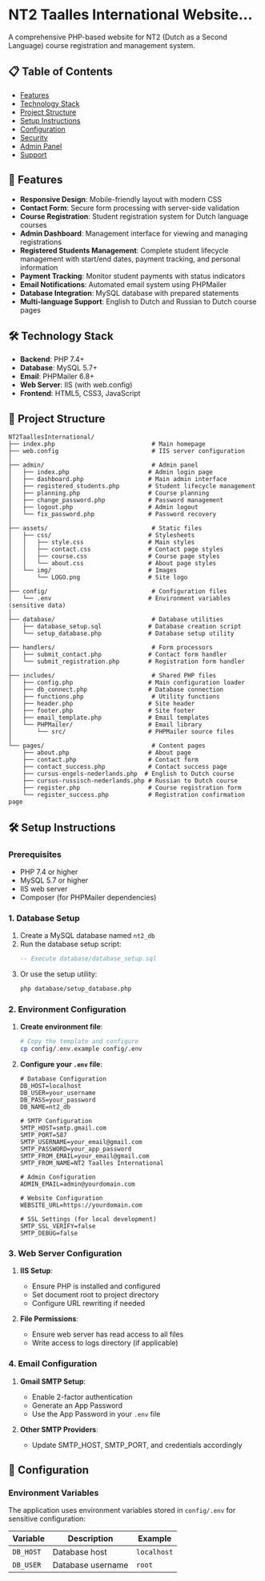 # NT2 Taalles International Website...

A comprehensive PHP-based website for NT2 (Dutch as a Second Language) course registration and management system.

## 📋 Table of Contents

- [Features](#-features)
- [Technology Stack](#-technology-stack)
- [Project Structure](#-project-structure)
- [Setup Instructions](#️-setup-instructions)
- [Configuration](#-configuration)
- [Security](#-security)
- [Admin Panel](#-admin-panel)
- [Support](#-support)

## 🚀 Features

- **Responsive Design**: Mobile-friendly layout with modern CSS
- **Contact Form**: Secure form processing with server-side validation
- **Course Registration**: Student registration system for Dutch language courses
- **Admin Dashboard**: Management interface for viewing and managing registrations
- **Registered Students Management**: Complete student lifecycle management with start/end dates, payment tracking, and personal information
- **Payment Tracking**: Monitor student payments with status indicators
- **Email Notifications**: Automated email system using PHPMailer
- **Database Integration**: MySQL database with prepared statements
- **Multi-language Support**: English to Dutch and Russian to Dutch course pages

## 🛠 Technology Stack

- **Backend**: PHP 7.4+
- **Database**: MySQL 5.7+
- **Email**: PHPMailer 6.8+
- **Web Server**: IIS (with web.config)
- **Frontend**: HTML5, CSS3, JavaScript

## 📁 Project Structure

```
NT2TaallesInternational/
├── index.php                           # Main homepage
├── web.config                          # IIS server configuration
│
├── admin/                              # Admin panel
│   ├── index.php                      # Admin login page
│   ├── dashboard.php                  # Main admin interface
│   ├── registered_students.php        # Student lifecycle management
│   ├── planning.php                   # Course planning
│   ├── change_password.php            # Password management
│   ├── logout.php                     # Admin logout
│   └── fix_password.php               # Password recovery
│
├── assets/                             # Static files
│   ├── css/                           # Stylesheets
│   │   ├── style.css                  # Main styles
│   │   ├── contact.css                # Contact page styles
│   │   ├── course.css                 # Course page styles
│   │   └── about.css                  # About page styles
│   └── img/                           # Images
│       └── LOGO.png                   # Site logo
│
├── config/                             # Configuration files
│   └── .env                           # Environment variables (sensitive data)
│
├── database/                           # Database utilities
│   ├── database_setup.sql             # Database creation script
│   └── setup_database.php             # Database setup utility
│
├── handlers/                           # Form processors
│   ├── submit_contact.php             # Contact form handler
│   └── submit_registration.php        # Registration form handler
│
├── includes/                           # Shared PHP files
│   ├── config.php                     # Main configuration loader
│   ├── db_connect.php                 # Database connection
│   ├── functions.php                   # Utility functions
│   ├── header.php                     # Site header
│   ├── footer.php                     # Site footer
│   ├── email_template.php             # Email templates
│   └── PHPMailer/                     # Email library
│       └── src/                       # PHPMailer source files
│
└── pages/                              # Content pages
    ├── about.php                      # About page
    ├── contact.php                    # Contact form
    ├── contact_success.php            # Contact success page
    ├── cursus-engels-nederlands.php  # English to Dutch course
    ├── cursus-russisch-nederlands.php # Russian to Dutch course
    ├── register.php                   # Course registration form
    └── register_success.php           # Registration confirmation page
```

## 🛠️ Setup Instructions

### Prerequisites

- PHP 7.4 or higher
- MySQL 5.7 or higher
- IIS web server
- Composer (for PHPMailer dependencies)

### 1. Database Setup

1. Create a MySQL database named `nt2_db`
2. Run the database setup script:
   ```sql
   -- Execute database/database_setup.sql
   ```
3. Or use the setup utility:
   ```bash
   php database/setup_database.php
   ```

### 2. Environment Configuration

1. **Create environment file**:
   ```bash
   # Copy the template and configure
   cp config/.env.example config/.env
   ```

2. **Configure your `.env` file**:
   ```env
   # Database Configuration
   DB_HOST=localhost
   DB_USER=your_username
   DB_PASS=your_password
   DB_NAME=nt2_db

   # SMTP Configuration
   SMTP_HOST=smtp.gmail.com
   SMTP_PORT=587
   SMTP_USERNAME=your_email@gmail.com
   SMTP_PASSWORD=your_app_password
   SMTP_FROM_EMAIL=your_email@gmail.com
   SMTP_FROM_NAME=NT2 Taalles International

   # Admin Configuration
   ADMIN_EMAIL=admin@yourdomain.com

   # Website Configuration
   WEBSITE_URL=https://yourdomain.com

   # SSL Settings (for local development)
   SMTP_SSL_VERIFY=false
   SMTP_DEBUG=false
   ```

### 3. Web Server Configuration

1. **IIS Setup**:
   - Ensure PHP is installed and configured
   - Set document root to project directory
   - Configure URL rewriting if needed

2. **File Permissions**:
   - Ensure web server has read access to all files
   - Write access to logs directory (if applicable)

### 4. Email Configuration

1. **Gmail SMTP Setup**:
   - Enable 2-factor authentication
   - Generate an App Password
   - Use the App Password in your `.env` file

2. **Other SMTP Providers**:
   - Update SMTP_HOST, SMTP_PORT, and credentials accordingly

## 🔧 Configuration

### Environment Variables

The application uses environment variables stored in `config/.env` for sensitive configuration:

| Variable | Description | Example |
|----------|-------------|---------|
| `DB_HOST` | Database host | `localhost` |
| `DB_USER` | Database username | `root`